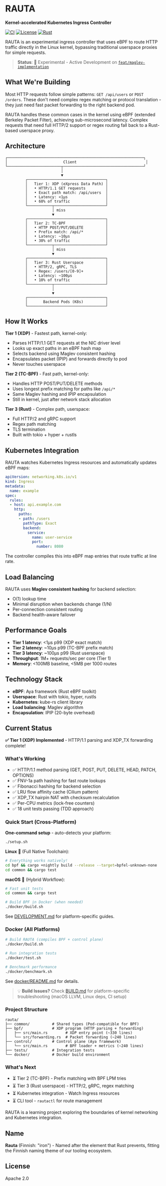 # RAUTA

**Kernel-accelerated Kubernetes Ingress Controller**

[![CI](https://github.com/yairfalse/rauta/actions/workflows/ci.yml/badge.svg)](https://github.com/yairfalse/rauta/actions/workflows/ci.yml)
[![License](https://img.shields.io/badge/license-Apache%202.0-blue.svg)](LICENSE)
[![Rust](https://img.shields.io/badge/rust-1.75%2B-orange.svg)](https://www.rust-lang.org)

RAUTA is an experimental ingress controller that uses eBPF to route HTTP traffic directly in the Linux kernel, bypassing traditional userspace proxies for simple requests.

> **Status**: 🚧 Experimental - Active Development on [`feat/maglev-implementation`](https://github.com/yairfalse/rauta/tree/feat/maglev-implementation)

## What We're Building

Most HTTP requests follow simple patterns: `GET /api/users` or `POST /orders`. These don't need complex regex matching or protocol translation - they just need fast packet forwarding to the right backend pod.

RAUTA handles these common cases in the kernel using eBPF (extended Berkeley Packet Filter), achieving sub-microsecond latency. Complex requests that need full HTTP/2 support or regex routing fall back to a Rust-based userspace proxy.

## Architecture

```
┌─────────────────────────────────────────────────────────────┐
│                         Client                               │
└────────────────────────┬────────────────────────────────────┘
                         │
                         ▼
         ┌───────────────────────────────────┐
         │   Tier 1: XDP (eXpress Data Path) │
         │   • HTTP/1.1 GET requests         │
         │   • Exact path match: /api/users  │
         │   • Latency: <1μs                 │
         │   • 60% of traffic                │
         └───────────┬───────────────────────┘
                     │ miss
                     ▼
         ┌───────────────────────────────────┐
         │   Tier 2: TC-BPF                  │
         │   • HTTP POST/PUT/DELETE          │
         │   • Prefix match: /api/*          │
         │   • Latency: ~10μs                │
         │   • 30% of traffic                │
         └───────────┬───────────────────────┘
                     │ miss
                     ▼
         ┌───────────────────────────────────┐
         │   Tier 3: Rust Userspace          │
         │   • HTTP/2, gRPC, TLS             │
         │   • Regex: /users/[0-9]+          │
         │   • Latency: ~100μs               │
         │   • 10% of traffic                │
         └───────────┬───────────────────────┘
                     │
                     ▼
         ┌───────────────────────────────────┐
         │       Backend Pods (K8s)          │
         └───────────────────────────────────┘
```

## How It Works

**Tier 1 (XDP)** - Fastest path, kernel-only:
- Parses HTTP/1.1 GET requests at the NIC driver level
- Looks up exact paths in an eBPF hash map
- Selects backend using Maglev consistent hashing
- Encapsulates packet (IPIP) and forwards directly to pod
- Never touches userspace

**Tier 2 (TC-BPF)** - Fast path, kernel-only:
- Handles HTTP POST/PUT/DELETE methods
- Uses longest prefix matching for paths like `/api/*`
- Same Maglev hashing and IPIP encapsulation
- Still in kernel, just after network stack allocation

**Tier 3 (Rust)** - Complex path, userspace:
- Full HTTP/2 and gRPC support
- Regex path matching
- TLS termination
- Built with tokio + hyper + rustls

## Kubernetes Integration

RAUTA watches Kubernetes Ingress resources and automatically updates eBPF maps:

```yaml
apiVersion: networking.k8s.io/v1
kind: Ingress
metadata:
  name: example
spec:
  rules:
  - host: api.example.com
    http:
      paths:
      - path: /users
        pathType: Exact
        backend:
          service:
            name: user-service
            port:
              number: 8080
```

The controller compiles this into eBPF map entries that route traffic at line rate.

## Load Balancing

RAUTA uses **Maglev consistent hashing** for backend selection:
- O(1) lookup time
- Minimal disruption when backends change (1/N)
- Per-connection consistent routing
- Backend health-aware failover

## Performance Goals

- **Tier 1 latency**: <1μs p99 (XDP exact match)
- **Tier 2 latency**: ~10μs p99 (TC-BPF prefix match)
- **Tier 3 latency**: ~100μs p99 (Rust userspace)
- **Throughput**: 1M+ requests/sec per core (Tier 1)
- **Memory**: <100MB baseline, <5MB per 1000 routes

## Technology Stack

- **eBPF**: Aya framework (Rust eBPF toolkit)
- **Userspace**: Rust with tokio, hyper, rustls
- **Kubernetes**: kube-rs client library
- **Load balancing**: Maglev algorithm
- **Encapsulation**: IPIP (20-byte overhead)

## Current Status

**✅ Tier 1 (XDP) Implemented** - HTTP/1.1 parsing and XDP_TX forwarding complete!

### What's Working

- ✅ HTTP/1.1 method parsing (GET, POST, PUT, DELETE, HEAD, PATCH, OPTIONS)
- ✅ FNV-1a path hashing for fast route lookups
- ✅ Fibonacci hashing for backend selection
- ✅ LRU flow affinity cache (Cilium pattern)
- ✅ XDP_TX hairpin NAT with checksum recalculation
- ✅ Per-CPU metrics (lock-free counters)
- ✅ 18 unit tests passing (TDD approach)

### Quick Start (Cross-Platform)

**One-command setup** - auto-detects your platform:

```bash
./setup.sh
```

**Linux** 🐧 (Full Native Toolchain):
```bash
# Everything works natively!
cd bpf && cargo +nightly build --release --target=bpfel-unknown-none
cd common && cargo test
```

**macOS** 🍎 (Hybrid Workflow):
```bash
# Fast unit tests
cd common && cargo test

# Build BPF in Docker (when needed)
./docker/build.sh
```

See [DEVELOPMENT.md](DEVELOPMENT.md) for platform-specific guides.

### Docker (All Platforms)

```bash
# Build RAUTA (compiles BPF + control plane)
./docker/build.sh

# Run integration tests
./docker/test.sh

# Benchmark performance
./docker/benchmark.sh
```

See [docker/README.md](docker/README.md) for details.

> 💡 **Build Issues?** Check [BUILD.md](BUILD.md) for platform-specific troubleshooting (macOS LLVM, Linux deps, CI setup)

### Project Structure

```
rauta/
├── common/          # Shared types (Pod-compatible for BPF)
├── bpf/             # XDP program (HTTP parsing + forwarding)
│   ├── src/main.rs        # XDP entry point (~330 lines)
│   └── src/forwarding.rs  # Packet forwarding (~240 lines)
├── control/         # Control plane (Aya framework)
│   └── src/main.rs        # BPF loader + metrics (~240 lines)
├── tests/           # Integration tests
└── docker/          # Docker build environment
```

### What's Next

- ⏳ Tier 2 (TC-BPF) - Prefix matching with BPF LPM tries
- ⏳ Tier 3 (Rust userspace) - HTTP/2, gRPC, regex matching
- ⏳ Kubernetes integration - Watch Ingress resources
- ⏳ CLI tool - `rautactl` for route management

RAUTA is a learning project exploring the boundaries of kernel networking and Kubernetes integration.

## Name

**Rauta** (Finnish: "iron") - Named after the element that Rust prevents, fitting the Finnish naming theme of our tooling ecosystem.

## License

Apache 2.0
